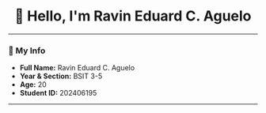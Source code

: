 <h1 align="center">👋 Hello, I'm Ravin Eduard C. Aguelo</h1>

---

### 📌 My Info
- **Full Name:** Ravin Eduard C. Aguelo  
- **Year & Section:** BSIT 3-5  
- **Age:** 20  
- **Student ID:** 202406195  

---
